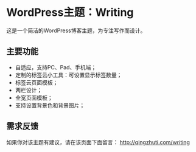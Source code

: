 # WordPress主题：Writing
这是一个简洁的WordPress博客主题，为专注写作而设计。

## 主要功能
- 自适应，支持PC、Pad、手机端；
- 定制的标签云小工具：可设置显示标签数量；
- 标签云页面模板；
- 两栏设计；
- 全宽页面模板；
- 支持设置背景色和背景图片；

## 需求反馈
如果你对该主题有建议，请在该页面下面留言：
http://qingzhuti.com/writing

